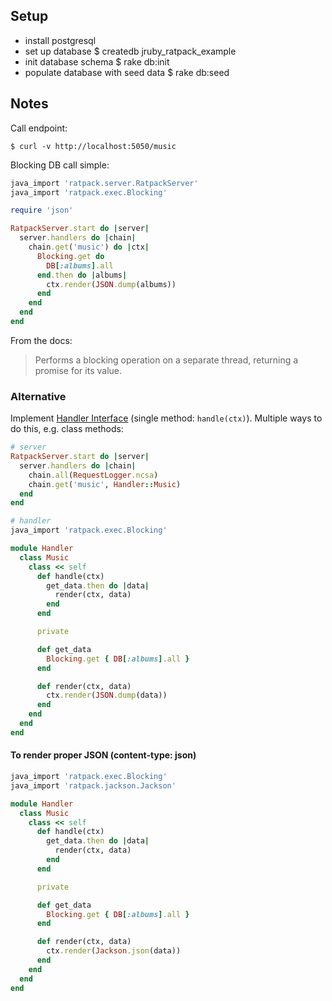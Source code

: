 ## Setup
* install postgresql
* set up database
      $ createdb jruby_ratpack_example
* init database schema
      $ rake db:init
* populate database with seed data
      $ rake db:seed


## Notes

Call endpoint:

    $ curl -v http://localhost:5050/music

Blocking DB call simple:
```ruby
java_import 'ratpack.server.RatpackServer'
java_import 'ratpack.exec.Blocking'

require 'json'

RatpackServer.start do |server|
  server.handlers do |chain|
    chain.get('music') do |ctx|
      Blocking.get do
        DB[:albums].all
      end.then do |albums|
        ctx.render(JSON.dump(albums))
      end
    end
  end
end
```

From the docs:
> Performs a blocking operation on a separate thread, returning a promise for its value.


### Alternative

Implement [Handler Interface](https://ratpack.io/manual/current/api/ratpack/handling/Handler.html) (single method: `handle(ctx)`). Multiple ways to do this, e.g. class methods:

```ruby
# server
RatpackServer.start do |server|
  server.handlers do |chain|
    chain.all(RequestLogger.ncsa)
    chain.get('music', Handler::Music)
  end
end

# handler
java_import 'ratpack.exec.Blocking'

module Handler
  class Music
    class << self
      def handle(ctx)
        get_data.then do |data|
          render(ctx, data)
        end
      end

      private

      def get_data
        Blocking.get { DB[:albums].all }
      end

      def render(ctx, data)
        ctx.render(JSON.dump(data))
      end
    end
  end
end
```

#### To render proper JSON (content-type: json)

```ruby
java_import 'ratpack.exec.Blocking'
java_import 'ratpack.jackson.Jackson'

module Handler
  class Music
    class << self
      def handle(ctx)
        get_data.then do |data|
          render(ctx, data)
        end
      end

      private

      def get_data
        Blocking.get { DB[:albums].all }
      end

      def render(ctx, data)
        ctx.render(Jackson.json(data))
      end
    end
  end
end
```
